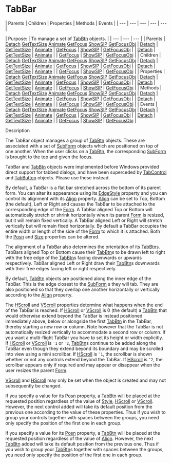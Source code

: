 




<h1 class="heading"><span class="name">TabBar</span></h1>
| Parents | Children | Properties | Methods | Events |
| --- | --- | --- | --- | ---  |

| Purpose: | To manage a set of [TabBtn](../a-z/tabbtn.md) objects. |
| --- | --- | ---  |
| Parents | [Detach](../a-z/detach.md) [GetTextSize](../a-z/gettextsize.md) [Animate](../a-z/animate.md) [GetFocus](../a-z/getfocus.md) [ShowSIP](../a-z/showsip.md) [GetFocusObj](../a-z/getfocusobj.md) | [Detach](../a-z/detach.md) | [GetTextSize](../a-z/gettextsize.md) | [Animate](../a-z/animate.md) | [GetFocus](../a-z/getfocus.md) | [ShowSIP](../a-z/showsip.md) | [GetFocusObj](../a-z/getfocusobj.md) |
| [Detach](../a-z/detach.md) | [GetTextSize](../a-z/gettextsize.md) | [Animate](../a-z/animate.md) |
| [GetFocus](../a-z/getfocus.md) | [ShowSIP](../a-z/showsip.md) | [GetFocusObj](../a-z/getfocusobj.md) |
| Children | [Detach](../a-z/detach.md) [GetTextSize](../a-z/gettextsize.md) [Animate](../a-z/animate.md) [GetFocus](../a-z/getfocus.md) [ShowSIP](../a-z/showsip.md) [GetFocusObj](../a-z/getfocusobj.md) | [Detach](../a-z/detach.md) | [GetTextSize](../a-z/gettextsize.md) | [Animate](../a-z/animate.md) | [GetFocus](../a-z/getfocus.md) | [ShowSIP](../a-z/showsip.md) | [GetFocusObj](../a-z/getfocusobj.md) |
| [Detach](../a-z/detach.md) | [GetTextSize](../a-z/gettextsize.md) | [Animate](../a-z/animate.md) |
| [GetFocus](../a-z/getfocus.md) | [ShowSIP](../a-z/showsip.md) | [GetFocusObj](../a-z/getfocusobj.md) |
| Properties | [Detach](../a-z/detach.md) [GetTextSize](../a-z/gettextsize.md) [Animate](../a-z/animate.md) [GetFocus](../a-z/getfocus.md) [ShowSIP](../a-z/showsip.md) [GetFocusObj](../a-z/getfocusobj.md) | [Detach](../a-z/detach.md) | [GetTextSize](../a-z/gettextsize.md) | [Animate](../a-z/animate.md) | [GetFocus](../a-z/getfocus.md) | [ShowSIP](../a-z/showsip.md) | [GetFocusObj](../a-z/getfocusobj.md) |
| [Detach](../a-z/detach.md) | [GetTextSize](../a-z/gettextsize.md) | [Animate](../a-z/animate.md) |
| [GetFocus](../a-z/getfocus.md) | [ShowSIP](../a-z/showsip.md) | [GetFocusObj](../a-z/getfocusobj.md) |
| Methods | [Detach](../a-z/detach.md) [GetTextSize](../a-z/gettextsize.md) [Animate](../a-z/animate.md) [GetFocus](../a-z/getfocus.md) [ShowSIP](../a-z/showsip.md) [GetFocusObj](../a-z/getfocusobj.md) | [Detach](../a-z/detach.md) | [GetTextSize](../a-z/gettextsize.md) | [Animate](../a-z/animate.md) | [GetFocus](../a-z/getfocus.md) | [ShowSIP](../a-z/showsip.md) | [GetFocusObj](../a-z/getfocusobj.md) |
| [Detach](../a-z/detach.md) | [GetTextSize](../a-z/gettextsize.md) | [Animate](../a-z/animate.md) |
| [GetFocus](../a-z/getfocus.md) | [ShowSIP](../a-z/showsip.md) | [GetFocusObj](../a-z/getfocusobj.md) |
| Events | [Detach](../a-z/detach.md) [GetTextSize](../a-z/gettextsize.md) [Animate](../a-z/animate.md) [GetFocus](../a-z/getfocus.md) [ShowSIP](../a-z/showsip.md) [GetFocusObj](../a-z/getfocusobj.md) | [Detach](../a-z/detach.md) | [GetTextSize](../a-z/gettextsize.md) | [Animate](../a-z/animate.md) | [GetFocus](../a-z/getfocus.md) | [ShowSIP](../a-z/showsip.md) | [GetFocusObj](../a-z/getfocusobj.md) |
| [Detach](../a-z/detach.md) | [GetTextSize](../a-z/gettextsize.md) | [Animate](../a-z/animate.md) |
| [GetFocus](../a-z/getfocus.md) | [ShowSIP](../a-z/showsip.md) | [GetFocusObj](../a-z/getfocusobj.md) |


Description


The TabBar object manages a group of [TabBtn](../a-z/tabbtn.md) objects. These are associated with a set of [SubForm](../a-z/subform.md) objects which are positioned on top of one another. When the user clicks on a [TabBtn](../a-z/tabbtn.md),
the corresponding [SubForm](../a-z/subform.md) is brought to the
top and given the focus.



TabBar and [TabBtn](../a-z/tabbtn.md) objects were implemented
before Windows provided direct support for tabbed dialogs, and have been
superceded by [TabControl](../a-z/tabcontrol.md) and [TabButton](../a-z/tabbutton.md) objects. Please use these instead.


By default, a TabBar is a flat bar stretched across the bottom of its parent
form. You can alter its appearance using its [EdgeStyle](../a-z/edgestyle.md) property and you can control its alignment with its [Align](../a-z/align.md) property. [Align](../a-z/align.md) can be set to Top, Bottom
(the default), Left or Right and causes the TabBar to be attached to the
corresponding edge of the [Form](../a-z/form.md). A TabBar aligned
Top or Bottom will automatically stretch or shrink horizontally when its parent [Form](../a-z/form.md) is resized, but it will remain fixed vertically. A TabBar aligned Left or Right
will stretch vertically but will remain fixed horizontally. By default a TabBar
occupies the entire width or length of the side of the [Form](../a-z/form.md) to which it is attached. Both the [Posn](../a-z/posn.md) and [Size](../a-z/size.md) properties can be altered.


The alignment of a TabBar also determines the orientation of its [TabBtn](../a-z/tabbtn.md)s.
TabBars aligned Top or Bottom cause their [TabBtn](../a-z/tabbtn.md)s
to be drawn left to right with the free edge of the [TabBtn](../a-z/tabbtn.md)s
facing downwards or upwards respectively. TabBar aligned Left or Right draw
their [TabBtn](../a-z/tabbtn.md)s downwards with their free edges
facing left or right respectively.


By default, [TabBtn](../a-z/tabbtn.md) objects are positioned
along the inner edge of the TabBar. This is the edge closest to the [SubForm](../a-z/subform.md) s they will tab. They are also positioned so that they overlap one another
horizontally or vertically according to the [Align](../a-z/align.md) property.


The [HScroll](../a-z/hscroll.md) and [VScroll](../a-z/vscroll.md) properties determine what happens when the end of the TabBar is reached. If [HScroll](../a-z/hscroll.md) or [VScroll](../a-z/vscroll.md) is 0 (the default) a [TabBtn](../a-z/tabbtn.md) that would otherwise extend beyond the TabBar is instead positioned immediately
above, below or alongside the first [TabBtn](../a-z/tabbtn.md) in
the TabBar, thereby starting a new row or column. Note however that the TabBar
is not automatically resized vertically to accommodate a second row or column.
If you want a multi-flight TabBar you have to set its height or width
explicitly. If [HScroll](../a-z/hscroll.md) or [VScroll](../a-z/vscroll.md) is `¯1` or `¯2`,
[TabBtn](../a-z/tabbtn.md)s continue to be added along the TabBar
even though they extend beyond its boundary and may be scrolled into view using
a mini scrollbar. If [HScroll](../a-z/hscroll.md) is `¯1`,
the scrollbar is shown whether or not any controls extend beyond the TabBar. If [HScroll](../a-z/hscroll.md) is `¯2`, the scrollbar appears only if
required and may appear or disappear when the user resizes the parent [Form](../a-z/form.md).


[VScroll](../a-z/vscroll.md) and [HScroll](../a-z/hscroll.md) may only be set when the object is created and may not subsequently be changed.


If you specify a value for its [Posn](../a-z/posn.md) property, a [TabBtn](../a-z/tabbtn.md) will be placed at the
requested position regardless of the value of [Style](../a-z/style.md),
[HScroll](../a-z/hscroll.md) or [VScroll](../a-z/vscroll.md).
However, the next control added will take its default position from the previous
one according to the value of these properties. Thus if you wish to group your
controls together with spaces between the groups, you need only specify the
position of the first one in each group.


If you specify a value for its [Posn](../a-z/posn.md) property, a [TabBtn](../a-z/tabbtn.md) will be placed at the
requested position regardless of the value of [Align](../a-z/align.md).
However, the next [TabBtn](../a-z/tabbtn.md) added will take its
default position from the previous one. Thus if you wish to group your [TabBtn](../a-z/tabbtn.md)s
together with spaces between the groups, you need only specify the position of
the first one in each group.


